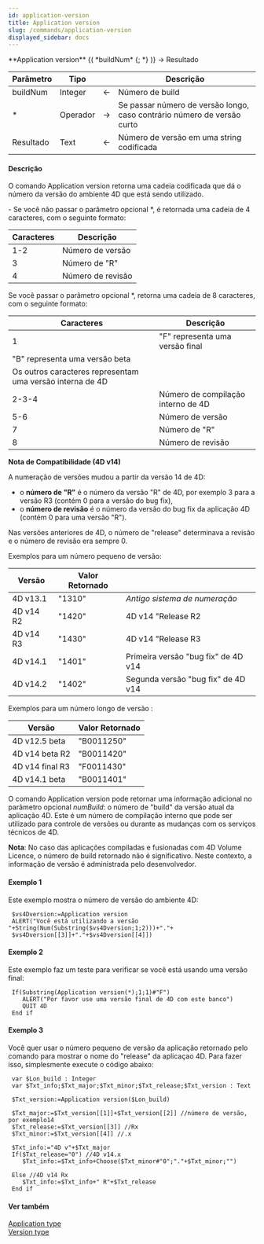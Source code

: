 ```yaml
---
id: application-version
title: Application version
slug: /commands/application-version
displayed_sidebar: docs
---
```


<!--REF #_command_.Application version.Syntax-->**Application version** {( *buildNum* {; *} )} -> Resultado<!-- END REF-->
<!--REF #_command_.Application version.Params-->
| Parâmetro | Tipo |  | Descrição |
| --- | --- | --- | --- |
| buildNum | Integer | &#8592; | Número de build |
| * | Operador | &#8594;  | Se passar número de versão longo, caso contrário número de versão curto |
| Resultado | Text | &#8592; | Número de versão em uma string codificada |

<!-- END REF-->

#### Descrição 

<!--REF #_command_.Application version.Summary-->O comando Application version retorna uma cadeia codificada que dá o número da versão do ambiente 4D que está sendo utilizado.<!-- END REF--> 

\- Se você não passar o parâmetro opcional \*, é retornada uma cadeia de 4 caracteres, com o seguinte formato:

| **Caracteres** | **Descrição**     |
| -------------- | ----------------- |
| 1-2            | Número de versão  |
| 3              | Número de "R"     |
| 4              | Número de revisão |

Se você passar o parâmetro opcional \*, retorna uma cadeia de 8 caracteres, com o seguinte formato:

| **Caracteres**                                            | **Descrição**                      |
| --------------------------------------------------------- | ---------------------------------- |
| 1                                                         | "F" representa uma versão final    |
| "B" representa uma versão beta                            |                                    |
| Os outros caracteres representam uma versão interna de 4D |                                    |
| 2-3-4                                                     | Número de compilação interno de 4D |
| 5-6                                                       | Número de versão                   |
| 7                                                         | Número de "R"                      |
| 8                                                         | Número de revisão                  |

**Nota de Compatibilidade (4D v14)**

A numeração de versões mudou a partir da versão 14 de 4D:

* o **número de "R"** é o número da versão "R" de 4D, por exemplo 3 para a versão R3 (contém 0 para a versão do bug fix),
* o **número de revisão** é o número da versão do bug fix da aplicação 4D (contém 0 para uma versão "R").

Nas versões anteriores de 4D, o número de "release" determinava a revisão e o número de revisão era sempre 0.

Exemplos para um número pequeno de versão: 

| **Versão** | **Valor Retornado** |                                     |
| ---------- | ------------------- | ----------------------------------- |
| 4D v13.1   | "1310"              | *Antigo sistema de numeração*       |
| 4D v14 R2  | "1420"              | 4D v14 "Release R2                  |
| 4D v14 R3  | "1430"              | 4D v14 "Release R3                  |
| 4D v14.1   | "1401"              | Primeira versão "bug fix" de 4D v14 |
| 4D v14.2   | "1402"              | Segunda versão "bug fix" de 4D v14  |

Exemplos para um número longo de versão : 

| **Versão**      | **Valor Retornado** |
| --------------- | ------------------- |
| 4D v12.5 beta   | "B0011250"          |
| 4D v14 beta R2  | "B0011420"          |
| 4D v14 final R3 | "F0011430"          |
| 4D v14.1 beta   | "B0011401"          |

O comando Application version pode retornar uma informação adicional no parâmetro opcional *numBuild*: o número de "build" da versão atual da aplicação 4D. Este é um número de compilação interno que pode ser utilizado para controle de versões ou durante as mudanças com os serviços técnicos de 4D.

**Nota**: No caso das aplicações compiladas e fusionadas com 4D Volume Licence, o número de build retornado não é significativo. Neste contexto, a informação de versão é administrada pelo desenvolvedor.

#### Exemplo 1 

Este exemplo mostra o número de versão do ambiente 4D:

```4d
 $vs4Dversion:=Application version
 ALERT("Você está utilizando a versão "+String(Num(Substring($vs4Dversion;1;2)))+"."+
 $vs4Dversion[[3]]+"."+$vs4Dversion[[4]])
```

#### Exemplo 2 

Este exemplo faz um teste para verificar se você está usando uma versão final:

```4d
 If(Substring(Application version(*);1;1)#"F")
    ALERT("Por favor use uma versão final de 4D com este banco")
    QUIT 4D
 End if
```

#### Exemplo 3 

Você quer usar o número pequeno de versão da aplicação retornado pelo comando para mostrar o nome do "release" da aplicaçao 4D. Para fazer isso, simplesmente execute o código abaixo:

```4d
 var $Lon_build : Integer
 var $Txt_info;$Txt_major;$Txt_minor;$Txt_release;$Txt_version : Text
 
 $Txt_version:=Application version($Lon_build)
 
 $Txt_major:=$Txt_version[[1]]+$Txt_version[[2]] //número de versão, por exemplo14
 $Txt_release:=$Txt_version[[3]] //Rx
 $Txt_minor:=$Txt_version[[4]] //.x
 
 $Txt_info:="4D v"+$Txt_major
 If($Txt_release="0") //4D v14.x
    $Txt_info:=$Txt_info+Choose($Txt_minor#"0";"."+$Txt_minor;"")
 
 Else //4D v14 Rx
    $Txt_info:=$Txt_info+" R"+$Txt_release
 End if
```

#### Ver também 

[Application type](application-type.md)  
[Version type](version-type.md)  